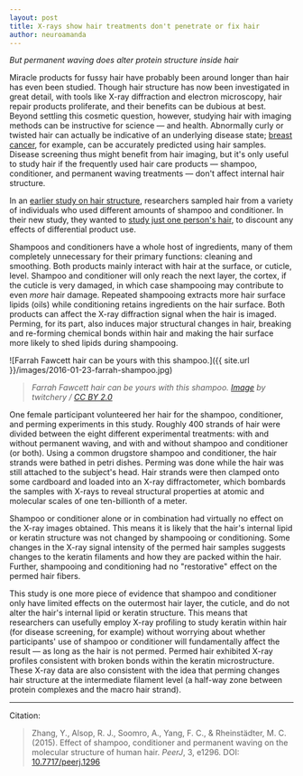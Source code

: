 ```yaml
---
layout: post
title: X-rays show hair treatments don't penetrate or fix hair
author: neuroamanda
---
```


_But permanent waving does alter protein structure inside hair_

Miracle products for fussy hair have probably been around longer than hair has even been studied.
Though hair structure has now been investigated in great detail, with tools like X-ray diffraction and electron microscopy, hair repair products proliferate, and their benefits can be dubious at best.
Beyond settling this cosmetic question, however, studying hair with imaging methods can be instructive for science &mdash; and health.
Abnormally curly or twisted hair can actually be indicative of an underlying disease state; [breast cancer](http://www.ncbi.nlm.nih.gov/pmc/articles/PMC3086309/), for example, can be accurately predicted using hair samples.
Disease screening thus might benefit from hair imaging, but it's only useful to study hair if the frequently used hair care products &mdash; shampoo, conditioner, and permanent waving treatments &mdash; don't affect internal hair structure.

In an [earlier study on hair structure](https://doi.org/10.7717/peerj.619), researchers sampled hair from a variety of individuals who used different amounts of shampoo and conditioner.
In their new study, they wanted to [study just one person's hair](https://doi.org/10.7717/peerj.1296), to discount any effects of differential product use.

Shampoos and conditioners have a whole host of ingredients, many of them completely unnecessary for their primary functions: cleaning and smoothing.
Both products mainly interact with hair at the surface, or cuticle, level. Shampoo and conditioner will only reach the next layer, the cortex, if the cuticle is very damaged, in which case shampooing may contribute to even _more_ hair damage.
Repeated shampooing extracts more hair surface lipids (oils) while conditioning retains ingredients on the hair surface.
Both products can affect the X-ray diffraction signal when the hair is imaged.
Perming, for its part, also induces major structural changes in hair, breaking and re-forming chemical bonds within hair and making the hair surface more likely to shed lipids during shampooing.

![Farrah Fawcett hair can be yours with this shampoo.]({{ site.url }}/images/2016-01-23-farrah-shampoo.jpg)

> _Farrah Fawcett hair can be yours with this shampoo. [Image](https://www.flickr.com/photos/84369496@N00/840661588/) by twitchery / [CC BY 2.0](https://creativecommons.org/licenses/by/2.0/)_

One female participant volunteered her hair for the shampoo, conditioner, and perming experiments in this study.
Roughly 400 strands of hair were divided between the eight different experimental treatments: with and without permanent waving, and with and without shampoo and conditioner (or both).
Using a common drugstore shampoo and conditioner, the hair strands were bathed in petri dishes.
Perming was done while the hair was still attached to the subject's head.
Hair strands were then clamped onto some cardboard and loaded into an X-ray diffractometer, which bombards the samples with X-rays to reveal structural properties at atomic and molecular scales of one ten-billionth of a meter.

Shampoo or conditioner alone or in combination had virtually no effect on the X-ray images obtained.
This means it is likely that the hair's internal lipid or keratin structure was not changed by shampooing or conditioning.
Some changes in the X-ray signal intensity of the permed hair samples suggests changes to the keratin filaments and how they are packed within the hair.
Further, shampooing and conditioning had no "restorative" effect on the permed hair fibers.

This study is one more piece of evidence that shampoo and conditioner only have limited effects on the outermost hair layer, the cuticle, and do not alter the hair's internal lipid or keratin structure.
This means that researchers can usefully employ X-ray profiling to study keratin within hair (for disease screening, for example) without worrying about whether participants' use of shampoo or conditioner will fundamentally affect the result &mdash; as long as the hair is not permed.
Permed hair exhibited X-ray profiles consistent with broken bonds within the keratin microstructure.
These X-ray data are also consistent with the idea that perming changes hair structure at the intermediate filament level (a half-way zone between protein complexes and the macro hair strand).

---
Citation:

> Zhang, Y., Alsop, R. J., Soomro, A., Yang, F. C., & Rheinstädter, M. C. (2015). Effect of shampoo, conditioner and permanent waving on the molecular structure of human hair. _PeerJ_, 3, e1296. DOI: [10.7717/peerj.1296](https://dx.doi.org/10.7717/peerj.1296)

